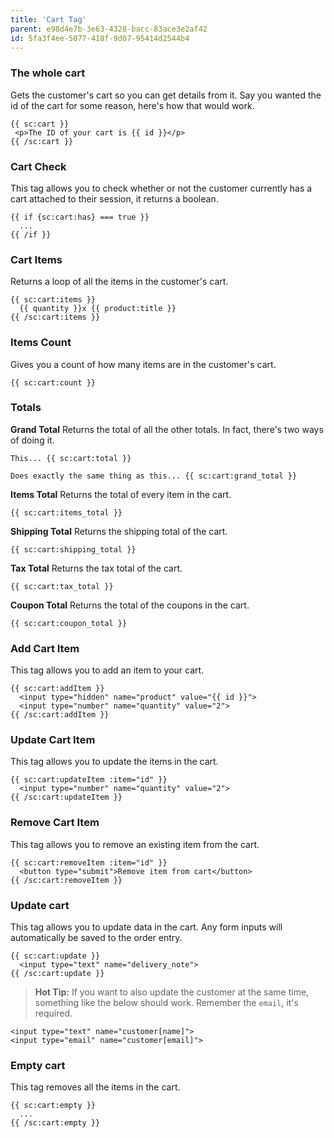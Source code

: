```yaml
---
title: 'Cart Tag'
parent: e98d4e7b-3e63-4328-bacc-83ace3e2af42
id: 5fa3f4ee-5077-418f-9d07-95414d2544b4
---
```

### The whole cart
Gets the customer's cart so you can get details from it. Say you wanted the id of the cart for some reason, here's how that would work.

```
{{ sc:cart }}
 <p>The ID of your cart is {{ id }}</p>
{{ /sc:cart }}
```

### Cart Check
This tag allows you to check whether or not the customer currently has a cart attached to their session, it returns a boolean.

```
{{ if {sc:cart:has} === true }}
  ...
{{ /if }}
```

### Cart Items
Returns a loop of all the items in the customer's cart.

```
{{ sc:cart:items }}
  {{ quantity }}x {{ product:title }}
{{ /sc:cart:items }}
```

### Items Count
Gives you a count of how many items are in the customer's cart.

```
{{ sc:cart:count }}
```

### Totals
**Grand Total**
Returns the total of all the other totals. In fact, there's two ways of doing it.

```
This... {{ sc:cart:total }}

Does exactly the same thing as this... {{ sc:cart:grand_total }}
```

**Items Total**
Returns the total of every item in the cart.

```
{{ sc:cart:items_total }}
```

**Shipping Total**
Returns the shipping total of the cart.

```
{{ sc:cart:shipping_total }}
```

**Tax Total**
Returns the tax total of the cart.

```
{{ sc:cart:tax_total }}
```

**Coupon Total**
Returns the total of the coupons in the cart.

```
{{ sc:cart:coupon_total }}
```

### Add Cart Item
This tag allows you to add an item to your cart.

```
{{ sc:cart:addItem }}
  <input type="hidden" name="product" value="{{ id }}">
  <input type="number" name="quantity" value="2">
{{ /sc:cart:addItem }}
```

### Update Cart Item
This tag allows you to update the items in the cart.

```
{{ sc:cart:updateItem :item="id" }}
  <input type="number" name="quantity" value="2">
{{ /sc:cart:updateItem }}
```

### Remove Cart Item
This tag allows you to remove an existing item from the cart.

```
{{ sc:cart:removeItem :item="id" }}
  <button type="submit">Remove item from cart</button>
{{ /sc:cart:removeItem }}
```

### Update cart
This tag allows you to update data in the cart. Any form inputs will automatically be saved to the order entry.

```
{{ sc:cart:update }}
  <input type="text" name="delivery_note">
{{ /sc:cart:update }}
```

> **Hot Tip:** If you want to also update the customer at the same time, something like the below should work. Remember the `email`, it's required.

```
<input type="text" name="customer[name]">
<input type="email" name="customer[email]">
```

### Empty cart
This tag removes all the items in the cart.

```
{{ sc:cart:empty }}
  ...
{{ /sc:cart:empty }}
```